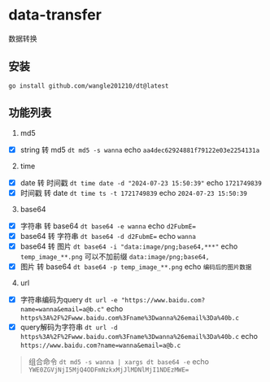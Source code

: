 # data-transfer
数据转换
## 安装
`go install github.com/wangle201210/dt@latest`

## 功能列表
1. md5
- [x] string 转 md5 `dt md5 -s wanna` echo `aa4dec62924881f79122e03e2254131a`
2. time
- [x] date 转 时间戳 `dt time date -d "2024-07-23 15:50:39"` echo `1721749839`
- [x] 时间戳 转 date `dt time ts -t 1721749839` echo `2024-07-23 15:50:39`
3. base64
- [x] 字符串 转 base64 `dt base64 -e wanna` echo `d2FubmE=`
- [x] base64 转 字符串 `dt base64 -d d2FubmE=` echo `wanna`
- [x] base64 转 图片 `dt base64 -i "data:image/png;base64,***"` echo `temp_image_**.png` 可以不加前缀 `data:image/png;base64,`
- [x] 图片 转 base64 `dt base64 -p temp_image_**.png` echo `编码后的图片数据`
4. url
- [x] 字符串编码为query `dt url -e "https://www.baidu.com?name=wanna&email=a@b.c"` echo `https%3A%2F%2Fwww.baidu.com%3Fname%3Dwanna%26email%3Da%40b.c`
- [x] query解码为字符串 `dt url -d https%3A%2F%2Fwww.baidu.com%3Fname%3Dwanna%26email%3Da%40b.c` echo `https://www.baidu.com?name=wanna&email=a@b.c`

> 组合命令 `dt md5 -s wanna | xargs dt base64 -e` echo `YWE0ZGVjNjI5MjQ4ODFmNzkxMjJlMDNlMjI1NDEzMWE=`
